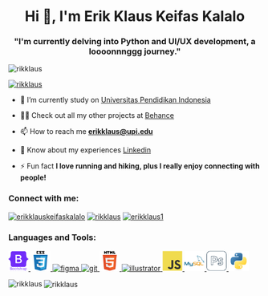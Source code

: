 <h1 align="center">Hi 👋, I'm Erik Klaus Keifas Kalalo</h1>
<h3 align="center">"I'm currently delving into Python and UI/UX development, a loooonnnggg journey."</h3>

<p align="left"> <img src="https://komarev.com/ghpvc/?username=rikklaus&label=Profile%20views&color=0e75b6&style=flat" alt="rikklaus" /> </p>

<p align="left"> <a href="https://github.com/ryo-ma/github-profile-trophy"><img src="https://github-profile-trophy.vercel.app/?username=rikklaus" alt="rikklaus" /></a> </p>

- 🔭 I’m currently study on [Universitas Pendidikan Indonesia](https://id.wikipedia.org/wiki/Universitas_Pendidikan_Indonesia)

- 👨‍💻 Check out all my other projects at [Behance](https://www.behance.net/erikklaus1)

- 📫 How to reach me **erikklaus@upi.edu**

- 📄 Know about my experiences [Linkedin](https://www.linkedin.com/in/erikklauskeifaskalalo/)

- ⚡ Fun fact **I love running and hiking, plus I really enjoy connecting with people!**

<h3 align="left">Connect with me:</h3>
<p align="left">
<a href="https://linkedin.com/in/erikklauskeifaskalalo" target="blank"><img align="center" src="https://raw.githubusercontent.com/rahuldkjain/github-profile-readme-generator/master/src/images/icons/Social/linked-in-alt.svg" alt="erikklauskeifaskalalo" height="30" width="40" /></a>
<a href="https://instagram.com/rikklaus" target="blank"><img align="center" src="https://raw.githubusercontent.com/rahuldkjain/github-profile-readme-generator/master/src/images/icons/Social/instagram.svg" alt="rikklaus" height="30" width="40" /></a>
<a href="https://www.behance.net/erikklaus1" target="blank"><img align="center" src="https://raw.githubusercontent.com/rahuldkjain/github-profile-readme-generator/master/src/images/icons/Social/behance.svg" alt="erikklaus1" height="30" width="40" /></a>
</p>

<h3 align="left">Languages and Tools:</h3>
<p align="left"> <a href="https://getbootstrap.com" target="_blank" rel="noreferrer"> <img src="https://raw.githubusercontent.com/devicons/devicon/master/icons/bootstrap/bootstrap-plain-wordmark.svg" alt="bootstrap" width="40" height="40"/> </a> <a href="https://www.w3schools.com/css/" target="_blank" rel="noreferrer"> <img src="https://raw.githubusercontent.com/devicons/devicon/master/icons/css3/css3-original-wordmark.svg" alt="css3" width="40" height="40"/> </a> <a href="https://www.figma.com/" target="_blank" rel="noreferrer"> <img src="https://www.vectorlogo.zone/logos/figma/figma-icon.svg" alt="figma" width="40" height="40"/> </a> <a href="https://git-scm.com/" target="_blank" rel="noreferrer"> <img src="https://www.vectorlogo.zone/logos/git-scm/git-scm-icon.svg" alt="git" width="40" height="40"/> </a> <a href="https://www.w3.org/html/" target="_blank" rel="noreferrer"> <img src="https://raw.githubusercontent.com/devicons/devicon/master/icons/html5/html5-original-wordmark.svg" alt="html5" width="40" height="40"/> </a> <a href="https://www.adobe.com/in/products/illustrator.html" target="_blank" rel="noreferrer"> <img src="https://www.vectorlogo.zone/logos/adobe_illustrator/adobe_illustrator-icon.svg" alt="illustrator" width="40" height="40"/> </a> <a href="https://developer.mozilla.org/en-US/docs/Web/JavaScript" target="_blank" rel="noreferrer"> <img src="https://raw.githubusercontent.com/devicons/devicon/master/icons/javascript/javascript-original.svg" alt="javascript" width="40" height="40"/> </a> <a href="https://www.mysql.com/" target="_blank" rel="noreferrer"> <img src="https://raw.githubusercontent.com/devicons/devicon/master/icons/mysql/mysql-original-wordmark.svg" alt="mysql" width="40" height="40"/> </a> <a href="https://www.photoshop.com/en" target="_blank" rel="noreferrer"> <img src="https://raw.githubusercontent.com/devicons/devicon/master/icons/photoshop/photoshop-line.svg" alt="photoshop" width="40" height="40"/> </a> <a href="https://www.python.org" target="_blank" rel="noreferrer"> <img src="https://raw.githubusercontent.com/devicons/devicon/master/icons/python/python-original.svg" alt="python" width="40" height="40"/> </a> </p>

<p><img align="left" src="https://github-readme-stats.vercel.app/api/top-langs?username=rikklaus&show_icons=true&locale=en&layout=compact" alt="rikklaus" /></p>

<p>&nbsp;<img align="center" src="https://github-readme-stats.vercel.app/api?username=rikklaus&show_icons=true&locale=en" alt="rikklaus" /></p>
